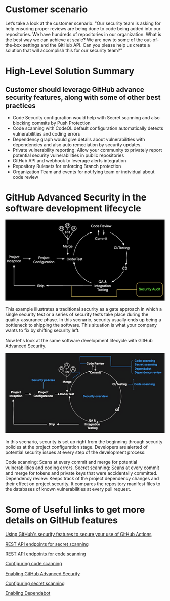 # Customer scenario
Let’s take a look at the customer scenario: "Our security team is asking for help ensuring proper reviews are being done to code being added into our repositories. We have hundreds of repositories in our organization. What is the best way we can achieve at scale? We are new to some of the out-of-the-box settings and the GitHub API. Can you please help us create a solution that will accomplish this for our security team?"

# High-Level Solution Summary
## Customer should leverage GitHub advance security features, along with some of other best practices
- Code Security configuration would help with Secret scanning and also blocking commits by Push Protection
- Code scanning with CodeQL default configuration automatically detects vulnerabilities and coding errors
- Dependency graph would give details about vulnerabilities with dependencies and also auto remediation by security updates.
- Private vulnerability reporting: Allow your community to privately report potential security vulnerabilities in public repositories
- GitHub API and webhook to leverage alerts integration
- Repository Rulesets for enforcing Branch protection
- Organization Team and events for notifying team or individual about code review


# GitHub Advanced Security in the software development lifecycle

![/Users/satishshedge/Desktop/csatech/csatech/images/SecurityAudit.png](https://github.com/SatishShedgeOrg/csatech/blob/main/images/SecurityAudit.png)

This example illustrates a traditional security as a gate approach in which a single security test or a series of security tests take place during the quality-assurance phase. In this scenario, security usually ends up being a bottleneck to shipping the software. This situation is what your company wants to fix by shifting security left.

Now let's look at the same software development lifecycle with GitHub Advanced Security.

![/Users/satishshedge/Desktop/csatech/csatech/images/Security.png](https://github.com/SatishShedgeOrg/csatech/blob/main/images/Security.png)

In this scenario, security is set up right from the beginning through security policies at the project configuration stage. Developers are alerted of potential security issues at every step of the development process:

Code scanning: Scans at every commit and merge for potential vulnerabilities and coding errors.
Secret scanning: Scans at every commit and merge for tokens and private keys that were accidentally committed.
Dependency review: Keeps track of the project dependency changes and their effect on project security. It compares the repository manifest files to the databases of known vulnerabilities at every pull request.


# Some of Useful links to get more details on GitHub features
[Using GitHub's security features to secure your use of GitHub Actions](https://docs.github.com/en/actions/security-guides/using-githubs-security-features-to-secure-your-use-of-github-actions)

[REST API endpoints for secret scanning](https://docs.github.com/en/rest/secret-scanning/secret-scanning?apiVersion=2022-11-28)

[REST API endpoints for code scanning](https://docs.github.com/en/rest/code-scanning/code-scanning?apiVersion=2022-11-28)

[Configuring code scanning](https://docs.github.com/en/enterprise-server@3.3/admin/code-security/managing-github-advanced-security-for-your-enterprise/configuring-code-scanning-for-your-appliance#prerequisites-for-code-scanning)

[Enabling GitHub Advanced Security](https://docs.github.com/en/enterprise-server@3.3/admin/code-security/managing-github-advanced-security-for-your-enterprise/enabling-github-advanced-security-for-your-enterprise)

[Configuring secret scanning](https://docs.github.com/en/enterprise-server@3.3/admin/code-security/managing-github-advanced-security-for-your-enterprise/configuring-secret-scanning-for-your-appliance)

[Enabling Dependabot](https://docs.github.com/en/enterprise-server@3.3/admin/configuration/configuring-github-connect/enabling-dependabot-for-your-enterprise)